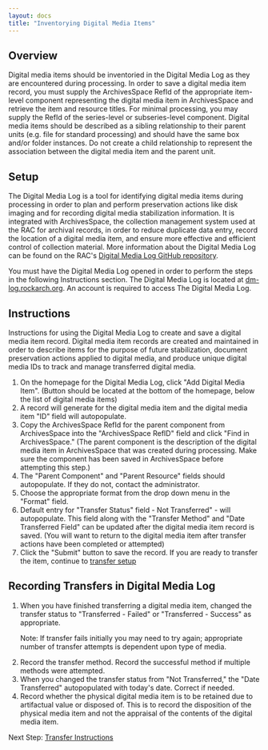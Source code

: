 ```yaml
---
layout: docs
title: "Inventorying Digital Media Items"
---
```


## Overview

Digital media items should be inventoried in the Digital Media Log as they are encountered during processing. In order to save a digital media item record, you must supply the ArchivesSpace RefId of the appropriate item-level component representing the digital media item in ArchivesSpace and retrieve the item and resource titles. For minimal processing, you may supply the RefId of the series-level or subseries-level component. Digital media items should be described as a sibling relationship to their parent units (e.g. file for standard processing) and should have the same box and/or folder instances. Do not create a child relationship to represent the association between the digital media item and the parent unit.

## Setup

The Digital Media Log is a tool for identifying digital media items during processing in order to plan and perform preservation actions like disk imaging and for recording digital media stabilization information. It is integrated with ArchivesSpace, the collection management system used at the RAC for archival records, in order to reduce duplicate data entry, record the location of a digital media item, and ensure more effective and efficient control of collection material. More information about the Digital Media Log can be found on the RAC's [Digital Media Log GitHub repository](https://github.com/RockefellerArchiveCenter/dm_log).

You must have the Digital Media Log opened in order to perform the steps in the following Instructions section. The Digital Media Log is located at [dm-log.rockarch.org](http://dm-log.rockarch.org/). An account is required to access The Digital Media Log.

## Instructions

Instructions for using the Digital Media Log to create and save a digital media item record. Digital media item records are created and maintained in order to describe items for the purpose of future stabilization, document preservation actions applied to digital media, and produce unique digital media IDs to track and manage transferred digital media.  

1.  On the homepage for the Digital Media Log, click "Add Digital Media Item". (Button should be located at the bottom of the homepage, below the list of digital media items)
2.  A record will generate for the digital media item and the digital media item "ID" field will autopopulate.
3.  Copy the ArchivesSpace RefId for the parent component from ArchivesSpace into the "ArchivesSpace RefID" field and click "Find in ArchivesSpace." (The parent component is the description of the digital media item in ArchivesSpace that was created during processing. Make sure the component has been saved in ArchivesSpace before attempting this step.)
4.  The "Parent Component" and "Parent Resource" fields should autopopulate. If they do not, contact the administrator.
5.  Choose the appropriate format from the drop down menu in the "Format" field.
6.  Default entry for "Transfer Status" field - Not Transferred" - will autopopulate. This field along with the "Transfer Method" and "Date Transferred Field" can be updated after the digital media item record is saved. (You will want to return to the digital media item after transfer actions have been completed or attempted)
7. Click the "Submit" button to save the record. If you are ready to transfer the item, continue to [transfer setup](transfer-instructions#transfer-overview-&-setup)

## Recording Transfers in Digital Media Log

1. When you have finished transferring a digital media item, changed the transfer status to "Transferred - Failed" or "Transferred - Success" as appropriate.
    <div class="docs-example">
      <p>Note: If transfer fails initially you may need to try again; appropriate number of transfer attempts is dependent upon type of media.</p>
    </div>
2. Record the transfer method. Record the successful method if multiple methods were attempted.
3.  When you changed the transfer status from "Not Transferred," the "Date Transferred" autopopulated with today's date. Correct if needed.
4.  Record whether the physical digital media item is to be retained due to artifactual value or disposed of. This is to record the disposition of the physical media item and not the appraisal of the contents of the digital media item.

Next Step: [Transfer Instructions](transfer-instructions)

